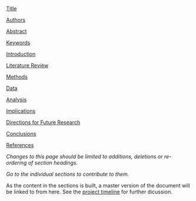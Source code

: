 [Title](https://github.com/ASU-CPI/github-experiment/blob/master/article/title.md)

[Authors](https://github.com/ASU-CPI/github-experiment/blob/master/article/authors.md)

[Abstract](https://github.com/ASU-CPI/github-experiment/blob/master/article/abstract.md)

[Keywords](https://github.com/ASU-CPI/github-experiment/blob/master/article/keywords.md)

[Introduction](https://github.com/ASU-CPI/github-experiment/blob/master/article/introduction.md)

[Literature Review](https://github.com/ASU-CPI/github-experiment/blob/master/article/litreview.md)

[Methods](https://github.com/ASU-CPI/github-experiment/blob/master/article/methods.md)

[Data](https://github.com/ASU-CPI/github-experiment/blob/master/article/data.md)

[Analysis](https://github.com/ASU-CPI/github-experiment/blob/master/article/analysis.md)



[Implications](https://github.com/ASU-CPI/github-experiment/blob/master/article/implications.md)

[Directions for Future Research](https://github.com/ASU-CPI/github-experiment/blob/master/article/future.md)

[Conclusions](https://github.com/ASU-CPI/github-experiment/blob/master/article/conclusion.md)

[References](https://github.com/ASU-CPI/github-experiment/blob/master/article/references.md)

*Changes to this page should be limited to additions, deletions or re-ordering of section headings.*

*Go to the individual sections to contribute to them.*

As the content in the sections is built, a master version of the document will be linked to from here. See the [project timeline](https://github.com/ASU-CPI/github-experiment/blob/master/timeline.md) for further dicussion.
